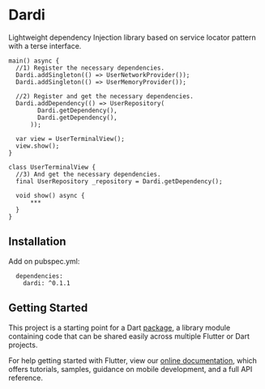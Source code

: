 # Dardi

Lightweight dependency Injection library based on service locator pattern with a terse interface.

``` 
main() async {
  //1) Register the necessary dependencies.
  Dardi.addSingleton(() => UserNetworkProvider());
  Dardi.addSingleton(() => UserMemoryProvider());

  //2) Register and get the necessary dependencies.
  Dardi.addDependency(() => UserRepository(
        Dardi.getDependency(),
        Dardi.getDependency(),
      ));

  var view = UserTerminalView();
  view.show();
}

class UserTerminalView {
  //3) And get the necessary dependencies.
  final UserRepository _repository = Dardi.getDependency();

  void show() async {
      ***
  }
}
```

## Installation

Add on pubspec.yml:

```
  dependencies:
    dardi: ^0.1.1
```


## Getting Started

This project is a starting point for a Dart
[package](https://flutter.dev/developing-packages/),
a library module containing code that can be shared easily across
multiple Flutter or Dart projects.

For help getting started with Flutter, view our 
[online documentation](https://flutter.dev/docs), which offers tutorials, 
samples, guidance on mobile development, and a full API reference.
